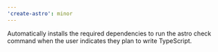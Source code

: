 ```yaml
---
'create-astro': minor
---
```


Automatically installs the required dependencies to run the astro check command when the user indicates they plan to write TypeScript.
